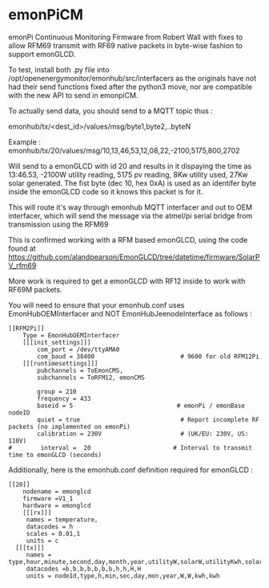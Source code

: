 # emonPiCM
emonPi Continuous Monitoring Firmware from Robert Wall with fixes to allow RFM69 transmit with RF69 native packets in byte-wise fashion to support emonGLCD.

To test, install both .py file into /opt/openenergymonitor/emonhub/src/interfacers as the originals have not had their send functions fixed after the python3 move, nor are compatible with the new API to send in emonpiCM.

To actually send data, you should send to a MQTT topic thus :

emonhub/tx/<dest_id>/values/msg/byte1,byte2,..byteN

Example :
emonhub/tx/20/values/msg/10,13,46,53,12,08,22,-2100,5175,800,2702

Will send to a emonGLCD with id 20 and results in it dispaying the time as 13:46.53, -2100W utility reading, 5175 pv reading, 8Kw utility used, 27Kw solar generated. The fist byte (dec 10, hex 0xA) is used as an identifer byte inside the emonGLCD code so it knows this packet is for it.

This will route it's way through emonhub MQTT interfacer and out to OEM interfacer, which will send the message via the atmel/pi serial bridge from transmission using the RFM69

This is confirmed working with a RFM based emonGLCD, using the code found at 
https://github.com/alandpearson/EmonGLCD/tree/datetime/firmware/SolarPV_rfm69

More work is required to get a emonGLCD with RF12 inside to work with RF69M packets.

You will need to ensure that your emonhub.conf uses EmonHubOEMInterfacer and NOT EmonHubJeenodeInterface as follows :
```
[[RFM2Pi]]
    Type = EmonHubOEMInterfacer
    [[[init_settings]]]
        com_port = /dev/ttyAMA0
        com_baud = 38400                        # 9600 for old RFM12Pi
    [[[runtimesettings]]]
        pubchannels = ToEmonCMS,
        subchannels = ToRFM12, emonCMS

        group = 210
        frequency = 433
        baseid = 5                             # emonPi / emonBase nodeID
        quiet = true                            # Report incomplete RF packets (no implemented on emonPi)
        calibration = 230V                      # (UK/EU: 230V, US: 110V)
#        interval =  20                       # Interval to transmit time to emonGLCD (seconds)
```

Additionally, here is the emonhub.conf definition required for emonGLCD :

```
[[20]]
    nodename = emonglcd
    firmware =V1_1
    hardware = emonglcd
    [[[rx]]]
     names = temperature,
     datacodes = h
     scales = 0.01,1
     units = c
  [[[tx]]]
     names = type,hour,minute,second,day,month,year,utilityW,solarW,utilityKwh,solarKwh
     datacodes =b,b,b,b,b,b,b,h,h,H,H
     units = nodeId,type,h,min,sec,day,mon,year,W,W,kwh,kwh
     
```     

